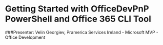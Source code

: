 # Getting Started with OfficeDevPnP PowerShell and Office 365 CLI Tool

###Presenter: Velin Georgiev, Pramerica Services Ireland  - Microsoft MVP - Office Development

